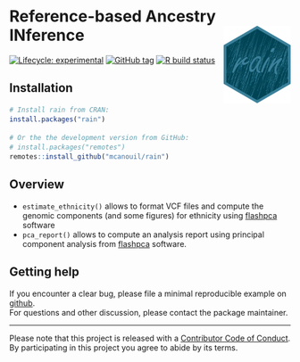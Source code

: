 
<!-- README.md is generated from README.Rmd. Please edit that file -->

# Reference-based Ancestry INference <img src="man/figures/rain.png" align="right" width="120" />

<!-- badges: start -->

[![Lifecycle:
experimental](https://img.shields.io/badge/lifecycle-experimental-orange.svg)](https://www.tidyverse.org/lifecycle/#experimental)
[![GitHub
tag](https://img.shields.io/github/tag/mcanouil/rain.svg?label=latest%20tag&include_prereleases)](https://github.com/mcanouil/rain)
[![R build
status](https://github.com/mcanouil/rain/workflows/R-CMD-check/badge.svg)](https://github.com/mcanouil/rain/actions)
<!-- badges: end -->

## Installation

``` r
# Install rain from CRAN:
install.packages("rain")

# Or the the development version from GitHub:
# install.packages("remotes")
remotes::install_github("mcanouil/rain")
```

## Overview

  - `estimate_ethnicity()` allows to format VCF files and compute the
    genomic components (and some figures) for ethnicity using
    [flashpca](https://github.com/gabraham/flashpca) software
  - `pca_report()` allows to compute an analysis report using principal
    component analysis from
    [flashpca](https://github.com/gabraham/flashpca) software.

## Getting help

If you encounter a clear bug, please file a minimal reproducible example
on [github](https://github.com/mcanouil/rain/issues).  
For questions and other discussion, please contact the package
maintainer.

-----

Please note that this project is released with a [Contributor Code of
Conduct](.github/CODE_OF_CONDUCT.md).  
By participating in this project you agree to abide by its terms.
